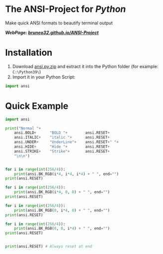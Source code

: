 # The ANSI-Project for *Python*
Make quick ANSI formats to beautify terminal output

***WebPage: [bruneo32.github.io/ANSI-Project](https://bruneo32.github.io/ANSI-Project)***


# Installation
1. Download [ansi.py.zip](TODO) and extract it into the Python folder (for example: `C:\Python39\`)
2. Import it in your Python Script:
```py
import ansi
```

# Quick Example
```py
import ansi

print("Normal "+
	ansi.BOLD+		"BOLD "+		ansi.RESET+
	ansi.ITALIC+	"italic "+		ansi.RESET+
	ansi.UNDER+		"UnderLine"+	ansi.RESET+" "+
	ansi.HIDE+		"Hide "+		ansi.RESET+
	ansi.STRIKE+	"Strike"+		ansi.RESET+
	"\n\n")


for i in range(int(256/4)):
	print(ansi.BK_RGB(i*4, i*4, i*4) + " ", end="")
print(ansi.RESET)

for i in range(int(256/4)):
	print(ansi.BK_RGB(i*4, 0, 0) + " ", end="")
print(ansi.RESET)

for i in range(int(256/4)):
	print(ansi.BK_RGB(0, i*4, 0) + " ", end="")
print(ansi.RESET)

for i in range(int(256/4)):
	print(ansi.BK_RGB(0, 0, i*4) + " ", end="")
print(ansi.RESET)


print(ansi.RESET) # Always reset at end
```

